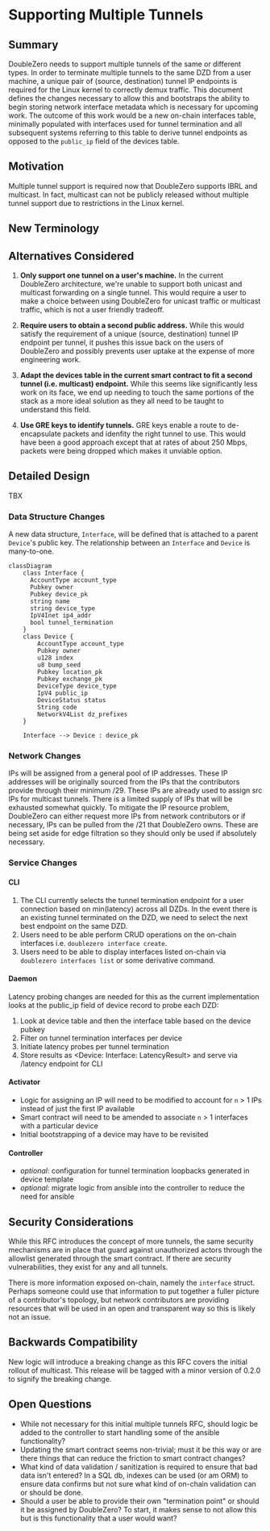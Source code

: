# Supporting Multiple Tunnels

## Summary

DoubleZero needs to support multiple tunnels of the same or different types. In order to terminate multiple tunnels to the same DZD from a user machine, a unique pair of (source, destination) tunnel IP endpoints is required for the Linux kernel to correctly demux traffic. This document defines the changes necessary to allow this and bootstraps the ability to begin storing network interface metadata which is necessary for upcoming work. The outcome of this work would be a new on-chain interfaces table, minimally populated with interfaces used for tunnel termination and all subsequent systems referring to this table to derive tunnel endpoints as opposed to the `public_ip` field of the devices table.

## Motivation

Multiple tunnel support is required now that DoubleZero supports IBRL and multicast. In fact, multicast can not be publicly released without multiple tunnel support due to restrictions in the Linux kernel.

## New Terminology

## Alternatives Considered

1. **Only support one tunnel on a user's machine.** In the current DoubleZero architecture, we're unable to support both unicast and multicast forwarding on a single tunnel. This would require a user to make a choice between using DoubleZero for unicast traffic or multicast traffic, which is not a user friendly tradeoff.

2. **Require users to obtain a second public address.** While this would satisfy the requirement of a unique (source, destination) tunnel IP endpoint per tunnel, it pushes this issue back on the users of DoubleZero and possibly prevents user uptake at the expense of more engineering work.

3. **Adapt the devices table in the current smart contract to fit a second tunnel (i.e. multicast) endpoint.** While this seems like significantly less work on its face, we end up needing to touch the same portions of the stack as a more ideal solution as they all need to be taught to understand this field.

4. **Use GRE keys to identify tunnels.** GRE keys enable a route to de-encapsulate packets and idenfity the right tunnel to use. This would have been a good approach except that at rates of about 250 Mbps, packets were being dropped which makes it unviable option.

## Detailed Design

TBX

### Data Structure Changes

A new data structure, `Interface`, will be defined that is attached to a parent `Device`'s public key. The relationship between an `Interface` and `Device` is many-to-one.

```mermaid
classDiagram
    class Interface {
      AccountType account_type
      Pubkey owner
      Pubkey device_pk
      string name
      string device_type
      IpV4Inet ip4_addr
      bool tunnel_termination
    }
    class Device {
        AccountType account_type
        Pubkey owner
        u128 index
        u8 bump_seed
        Pubkey location_pk
        Pubkey exchange_pk
        DeviceType device_type
        IpV4 public_ip
        DeviceStatus status
        String code
        NetworkV4List dz_prefixes
    }

    Interface --> Device : device_pk
````

### Network Changes
IPs will be assigned from a general pool of IP addresses. These IP addresses will be originally sourced from the IPs that the contributors provide through their minimum /29. These IPs are already used to assign src IPs for multicast tunnels. There is a limited supply of IPs that will be exhausted somewhat quickly. To mitigate the IP resource problem, DoubleZero can either request more IPs from network contributors or if necessary, IPs can be pulled from the /21 that DoubleZero owns. These are being set aside for edge filtration so they should only be used if absolutely necessary.

### Service Changes

#### CLI
1. The CLI currently selects the tunnel termination endpoint for a user connection based on min(latency) across all DZDs. In the event there is an existing tunnel terminated on the DZD, we need to select the next best endpoint on the same DZD.
2. Users need to be able perform CRUD operations on the on-chain interfaces i.e. `doublezero interface create`.
3. Users need to be able to display interfaces listed on-chain via `doublezero interfaces list` or some derivative command.

#### Daemon
Latency probing changes are needed for this as the current implementation looks at the public_ip field of device record to probe each DZD:
  1. Look at device table and then the interface table based on the device pubkey
  2. Filter on tunnel termination interfaces per device
  3. Initiate latency probes per tunnel termination
  4. Store results as <Device: Interface: LatencyResult> and serve via /latency endpoint for CLI

#### Activator
* Logic for assigning an IP will need to be modified to account for `n` > 1 IPs instead of just the first IP available
* Smart contract will need to be amended to associate `n` > 1 interfaces with a particular device
* Initial bootstrapping of a device may have to be revisited


#### Controller
* *optional*: configuration for tunnel termination loopbacks generated in device template
* *optional*: migrate logic from ansible into the controller to reduce the need for ansible

## Security Considerations

While this RFC introduces the concept of more tunnels, the same security mechanisms are in place that guard against unauthorized actors through the allowlist generated through the smart contract. If there are security vulnerabilities, they exist for any and all tunnels.

There is more information exposed on-chain, namely the `interface` struct. Perhaps someone could use that information to put together a fuller picture of a contributor's topology, but network contributors are providing resources that will be used in an open and transparent way so this is likely not an issue.


## Backwards Compatibility

New logic will introduce a breaking change as this RFC covers the initial rollout of multicast. This release will be tagged with a minor version of 0.2.0 to signify the breaking change.

## Open Questions
* While not necessary for this initial multiple tunnels RFC, should logic be added to the controller to start handling some of the ansible functionality?
* Updating the smart contract seems non-trivial; must it be this way or are there things that can reduce the friction to smart contract changes?
* What kind of data validation / sanitization is required to ensure that bad data isn't entered? In a SQL db, indexes can be used (or am ORM) to ensure data confirms but not sure what kind of on-chain validation can or should be done.
* Should a user be able to provide their own "termination point" or should it be assigned by DoubleZero? To start, it makes sense to not allow this but is this functionality that a user would want?

